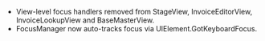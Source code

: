 - View-level focus handlers removed from StageView, InvoiceEditorView, InvoiceLookupView and BaseMasterView.
- FocusManager now auto-tracks focus via UIElement.GotKeyboardFocus.
